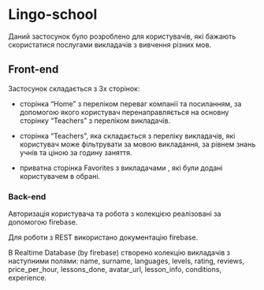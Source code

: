 # Lingo-school

Даний застосунок було розроблено для користувачів, які бажають скористатися послугами викладачів з вивчення різних мов.

## Front-end

Застосунок складається з 3х сторінок:

- сторінка “Home” з переліком переваг компанії та посиланням, за допомогою якого користувач перенаправляється на основну сторінку “Teachers” з переліком викладачів.

- сторінка “Teachers”, яка складається з переліку викладачів, які користувач може фільтрувати за мовою викладання, за рівнем знань учнів та ціною за годину заняття.

- приватна сторінка Favorites з викладачами , які були додані користувачем в обрані.

### Back-end

Авторизація користувача та робота з колекцією реалізовані за допомогою firebase.

Для роботи з REST використано документацію firebase.

В Realtime Database (by firebase) створено колекцію викладачів з наступними полями: name, surname, languages, levels, rating, reviews, price_per_hour, lessons_done, avatar_url, lesson_info, conditions, experience.
